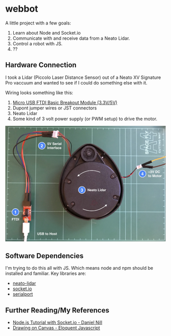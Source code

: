 # webbot
A little project with a few goals:

1. Learn about Node and Socket.io
2. Communicate with and receive data from a Neato Lidar.
3. Control a robot with JS.
4. ??

## Hardware Connection
I took a Lidar (Piccolo Laser Distance Sensor) out of a Neato XV Signature Pro vaccuum and wanted to see if I could do something else with it.

Wiring looks something like this:
1. <a target="_blank" href="https://www.amazon.com/gp/product/B00N4MCS1A/ref=as_li_tl?ie=UTF8&camp=1789&creative=9325&creativeASIN=B00N4MCS1A&linkCode=as2&tag=ballweg0a-20&linkId=edf9ce5c43a9a87815517cd837f752d8">Micro USB FTDI Basic Breakout Module (3.3V/5V)</a><img src="//ir-na.amazon-adsystem.com/e/ir?t=ballweg0a-20&l=am2&o=1&a=B00N4MCS1A" width="1" height="1" border="0" alt="" style="border:none !important; margin:0px !important;" />
2. Dupont jumper wires or JST connectors
3. Neato Lidar
4. Some kind of 3 volt power supply (or PWM setup) to drive the motor.

![Neato Lidar connected](https://github.com/ballweg/webbot/raw/master/Serial%20Connection.jpg "1. FTDI, 2. Serial Interface, 3. Neato Lidar, 4. 3v DC power for motor.")

## Software Dependencies

I'm trying to do this all with JS. Which means node and npm should be installed and familiar. Key libraries are:

- [neato-lidar](https://www.npmjs.com/package/neato-lidar)
- [socket.io](https://www.npmjs.com/package/socket.io)
- [serialport](https://www.npmjs.com/package/serialport)

## Further Reading/My References

- [Node.js Tutorial with Socket.io - Daniel Nill](http://danielnill.com/nodejs-tutorial-with-socketio)
- [Drawing on Canvas - Eloquent Javascript](https://eloquentjavascript.net/16_canvas.html)

